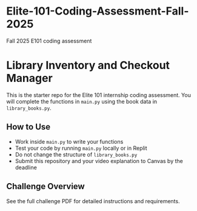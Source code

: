 # Elite-101-Coding-Assessment-Fall-2025
Fall 2025 E101 coding assessment

# Library Inventory and Checkout Manager

This is the starter repo for the Elite 101 internship coding assessment. You will complete the functions in `main.py` using the book data in `library_books.py`.

## How to Use

- Work inside `main.py` to write your functions
- Test your code by running `main.py` locally or in Replit
- Do not change the structure of `library_books.py`
- Submit this repository and your video explanation to Canvas by the deadline

## Challenge Overview

See the full challenge PDF for detailed instructions and requirements.
